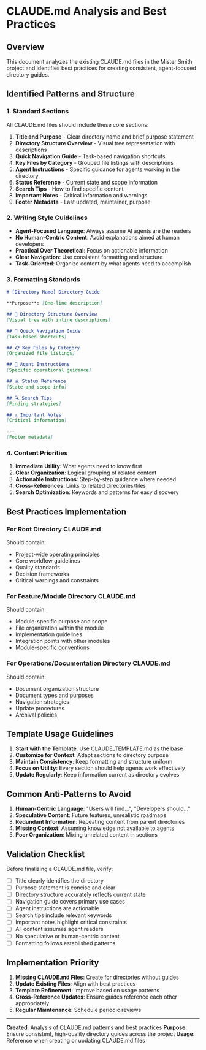 # CLAUDE.md Analysis and Best Practices

## Overview

This document analyzes the existing CLAUDE.md files in the Mister Smith project and identifies best practices for creating consistent, agent-focused directory guides.

## Identified Patterns and Structure

### 1. Standard Sections

All CLAUDE.md files should include these core sections:

1. **Title and Purpose** - Clear directory name and brief purpose statement
2. **Directory Structure Overview** - Visual tree representation with descriptions
3. **Quick Navigation Guide** - Task-based navigation shortcuts
4. **Key Files by Category** - Grouped file listings with descriptions
5. **Agent Instructions** - Specific guidance for agents working in the directory
6. **Status Reference** - Current state and scope information
7. **Search Tips** - How to find specific content
8. **Important Notes** - Critical information and warnings
9. **Footer Metadata** - Last updated, maintainer, purpose

### 2. Writing Style Guidelines

- **Agent-Focused Language**: Always assume AI agents are the readers
- **No Human-Centric Content**: Avoid explanations aimed at human developers
- **Practical Over Theoretical**: Focus on actionable information
- **Clear Navigation**: Use consistent formatting and structure
- **Task-Oriented**: Organize content by what agents need to accomplish

### 3. Formatting Standards

```markdown
# [Directory Name] Directory Guide

**Purpose**: [One-line description]

## 📁 Directory Structure Overview
[Visual tree with inline descriptions]

## 🎯 Quick Navigation Guide
[Task-based shortcuts]

## 📋 Key Files by Category
[Organized file listings]

## 🚀 Agent Instructions
[Specific operational guidance]

## 📊 Status Reference
[State and scope info]

## 🔍 Search Tips
[Finding strategies]

## ⚠️ Important Notes
[Critical information]

---
[Footer metadata]
```

### 4. Content Priorities

1. **Immediate Utility**: What agents need to know first
2. **Clear Organization**: Logical grouping of related content
3. **Actionable Instructions**: Step-by-step guidance where needed
4. **Cross-References**: Links to related directories/files
5. **Search Optimization**: Keywords and patterns for easy discovery

## Best Practices Implementation

### For Root Directory CLAUDE.md

Should contain:
- Project-wide operating principles
- Core workflow guidelines
- Quality standards
- Decision frameworks
- Critical warnings and constraints

### For Feature/Module Directory CLAUDE.md

Should contain:
- Module-specific purpose and scope
- File organization within the module
- Implementation guidelines
- Integration points with other modules
- Module-specific conventions

### For Operations/Documentation Directory CLAUDE.md

Should contain:
- Document organization structure
- Document types and purposes
- Navigation strategies
- Update procedures
- Archival policies

## Template Usage Guidelines

1. **Start with the Template**: Use CLAUDE_TEMPLATE.md as the base
2. **Customize for Context**: Adapt sections to directory purpose
3. **Maintain Consistency**: Keep formatting and structure uniform
4. **Focus on Utility**: Every section should help agents work effectively
5. **Update Regularly**: Keep information current as directory evolves

## Common Anti-Patterns to Avoid

1. **Human-Centric Language**: "Users will find...", "Developers should..."
2. **Speculative Content**: Future features, unrealistic roadmaps
3. **Redundant Information**: Repeating content from parent directories
4. **Missing Context**: Assuming knowledge not available to agents
5. **Poor Organization**: Mixing unrelated content in sections

## Validation Checklist

Before finalizing a CLAUDE.md file, verify:

- [ ] Title clearly identifies the directory
- [ ] Purpose statement is concise and clear
- [ ] Directory structure accurately reflects current state
- [ ] Navigation guide covers primary use cases
- [ ] Agent instructions are actionable
- [ ] Search tips include relevant keywords
- [ ] Important notes highlight critical constraints
- [ ] All content assumes agent readers
- [ ] No speculative or human-centric content
- [ ] Formatting follows established patterns

## Implementation Priority

1. **Missing CLAUDE.md Files**: Create for directories without guides
2. **Update Existing Files**: Align with best practices
3. **Template Refinement**: Improve based on usage patterns
4. **Cross-Reference Updates**: Ensure guides reference each other appropriately
5. **Regular Maintenance**: Schedule periodic reviews

---

**Created**: Analysis of CLAUDE.md patterns and best practices
**Purpose**: Ensure consistent, high-quality directory guides across the project
**Usage**: Reference when creating or updating CLAUDE.md files